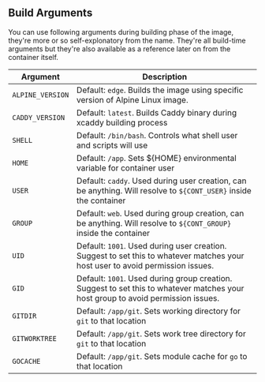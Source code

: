 ## Build Arguments

You can use following arguments during building phase of the image, they're more or so self-explonatory from the name. They're all build-time arguments but they're also available as a reference later on from the container itself.

| Argument         | Description                                                                                                                      |
|------------------|----------------------------------------------------------------------------------------------------------------------------------|               
| `ALPINE_VERSION` | Default: `edge`. Builds the image using specific version of Alpine Linux image.                                                  |
| `CADDY_VERSION`  | Default: `latest`. Builds Caddy binary during xcaddy building process                                                            |
| `SHELL`          | Default: `/bin/bash`. Controls what shell user and scripts will use                                                              |
| `HOME`           | Default: `/app`. Sets ${HOME} environmental variable for container user                                                          |
| `USER`           | Default: `caddy`. Used during user creation, can be anything. Will resolve to `${CONT_USER}` inside the container                |
| `GROUP`          | Default: `web`. Used during group creation, can be anything. Will resolve to `${CONT_GROUP}` inside the container                |
| `UID`            | Default: `1001`. Used during user creation. Suggest to set this to whatever matches your host user to avoid permission issues.   |
| `GID`            | Default: `1001`. Used during group creation. Suggest to set this to whatever matches your host group to avoid permission issues. |
| `GITDIR`         | Default: `/app/git`. Sets working directory for `git` to that location                                                           |
| `GITWORKTREE`    | Default: `/app/git`. Sets work tree directory for `git` to that location                                                         |
| `GOCACHE`        | Default: `/app/git`. Sets module cache for `go` to that location                                                                 |
